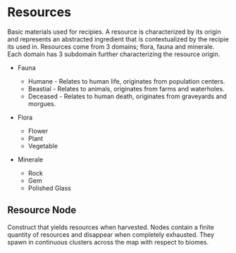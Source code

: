# Resources
Basic materials used for recipies. A resource is characterized by its origin and represents an abstracted ingredient that is contextualized by the recipie its used in. Resources come from 3 domains; flora, fauna and minerale. Each domain has 3 subdomain further characterizing the resource origin.

* Fauna
    * Humane - Relates to human life, originates from population centers.
    * Beastial - Relates to animals, originates from farms and waterholes.
    * Deceased - Relates to human death, originates from graveyards and morgues.

* Flora
    * Flower
    * Plant
    * Vegetable

* Minerale
    * Rock
    * Gem
    * Polished Glass

## Resource Node
Construct that yields resources when harvested. Nodes contain a finite quantity of resources and disappear when completely exhausted. They spawn in continuous clusters across the map with respect to biomes.